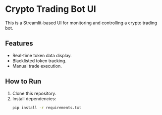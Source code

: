 # Crypto Trading Bot UI

This is a Streamlit-based UI for monitoring and controlling a crypto trading bot.

## Features
- Real-time token data display.
- Blacklisted token tracking.
- Manual trade execution.

## How to Run
1. Clone this repository.
2. Install dependencies:
   ```bash
   pip install -r requirements.txt

